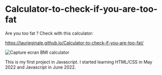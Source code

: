 # Calculator-to-check-if-you-are-too-fat
Are you too fat ? Check with this calculator:

https://laurieginale.github.io/Calculator-to-check-if-you-are-too-fat/

![Capture ecran BMI calculator](https://user-images.githubusercontent.com/106886596/182029203-8b2820f7-18b7-4c18-bc5f-8102aeeb4889.png)

This is my first project in Javascript. I started learning HTML/CSS in May 2022 and Javascript in June 2022.
